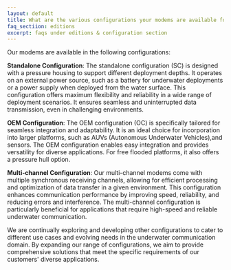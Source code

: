 ```yaml
---
layout: default
title: What are the various configurations your modems are available for?
faq_sectiion: editions
excerpt: faqs under editions & configuration section
---
```


Our modems are available in the following configurations:

**Standalone Configuration**: The standalone configuration (SC) is designed with a pressure housing to support different deployment depths. It operates on an external power source, such as a battery for underwater deployments or a power supply when deployed from the water surface. This configuration offers maximum flexibility and reliability in a wide range of deployment scenarios. It ensures seamless and uninterrupted data transmission, even in challenging environments.

**OEM Configuration**: The OEM configuration (OC) is specifically tailored for seamless integration and adaptability. It is an ideal choice for incorporation into larger platforms, such as AUVs (Autonomous Underwater Vehicles),and sensors. The OEM configuration enables easy integration and provides versatility for diverse applications. For free flooded platforms, it also offers a pressure hull option.

**Multi-channel Configuration**: Our multi-channel modems come with multiple synchronous receiving channels, allowing for efficient processing and optimization of data transfer in a given environment. This configuration enhances communication performance by improving speed, reliability, and reducing errors and interference. The multi-channel configuration is particularly beneficial for applications that require high-speed and reliable underwater communication.

We are continually exploring and developing other configurations to cater to different use cases and evolving needs in the underwater communication domain. By expanding our range of configurations, we aim to provide comprehensive solutions that meet the specific requirements of our customers' diverse applications.
